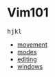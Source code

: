 # Vim101

<kbd>h</kbd><kbd>j</kbd><kbd>k</kbd><kbd>l</kbd>

- [movement](movement.md)
- [modes](modes.md)
- [editing](editing.md)
- [windows](windows.md)
